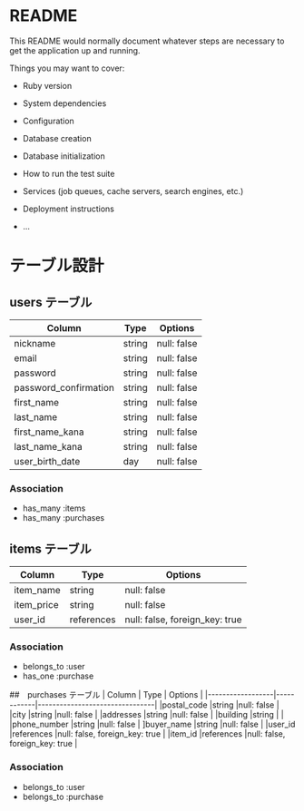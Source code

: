 # README

This README would normally document whatever steps are necessary to get the
application up and running.

Things you may want to cover:

* Ruby version

* System dependencies

* Configuration

* Database creation

* Database initialization

* How to run the test suite

* Services (job queues, cache servers, search engines, etc.)

* Deployment instructions

* ...

# テーブル設計

## users テーブル
| Column                 | Type   | Options     | 
|------------------------|--------|-------------|
|nickname                |string  |null: false  |
|email                   |string  |null: false  |
|password                |string  |null: false  |
|password_confirmation   |string  |null: false  |
|first_name              |string  |null: false  |
|last_name               |string  |null: false  |
|first_name_kana         |string  |null: false  |
|last_name_kana          |string  |null: false  |
|user_birth_date         |day     |null: false  |

### Association

- has_many :items
- has_many :purchases


## items テーブル
| Column                 | Type       | Options                        | 
|------------------------|------------|--------------------------------|
|item_name               |string      |null: false                     |
|item_price              |string      |null: false                     |
|user_id                 |references  |null: false, foreign_key: true  |

### Association

- belongs_to :user
- has_one :purchase


##　purchases テーブル
| Column           | Type       | Options                        | 
|------------------|------------|--------------------------------|
|postal_code       |string      |null: false                     |
|city              |string      |null: false                     |
|addresses         |string      |null: false                     |
|building          |string      |                                |
|phone_number      |string      |null: false                     |
]buyer_name        |string      |null: false                     |
|user_id           |references  |null: false, foreign_key: true  |
|item_id           |references  |null: false, foreign_key: true  |


### Association

- belongs_to :user
- belongs_to :purchase



